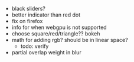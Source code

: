 - black sliders?
- better indicator than red dot
- fix on firefox
- info for when webgpu is not supported
- choose square/red/triangle?? bokeh
- math for adding rgb? should be in linear space?
    - todo: verify
- partial overlap weight in blur